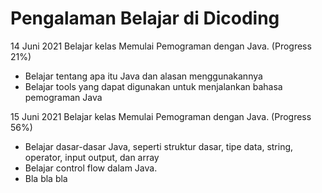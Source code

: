 # Pengalaman Belajar di Dicoding

14 Juni 2021
Belajar kelas Memulai Pemograman dengan Java. (Progress 21%)
* Belajar tentang apa itu Java dan alasan menggunakannya
* Belajar tools yang dapat digunakan untuk menjalankan bahasa pemograman Java

15 Juni 2021
Belajar kelas Memulai Pemograman dengan Java. (Progress 56%)
* Belajar dasar-dasar Java, seperti struktur dasar, tipe data, string, operator, input output, dan array
* Belajar control flow dalam Java.
* Bla bla bla
